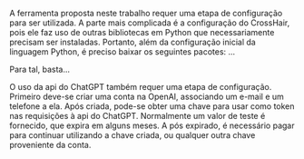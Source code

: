 A ferramenta proposta neste trabalho requer uma etapa de configuração para ser utilizada. A parte mais complicada é a configuração do CrossHair, pois ele faz uso de outras bibliotecas em Python 
que necessariamente precisam ser instaladas. Portanto, além da configuração inicial da linguagem Python, é preciso baixar os seguintes pacotes: ...

Para tal, basta...

O uso da api do ChatGPT também requer uma etapa de configuração. Primeiro deve-se criar uma conta na OpenAI, associando um e-mail e um telefone a ela. 
Após criada, pode-se obter uma chave para usar como token nas requisições à api do ChatGPT. Normalmente um valor de teste é fornecido, que expira em alguns meses. A
pós expirado, é necessário pagar para continuar utilizando a chave criada, ou qualquer outra chave proveniente da conta. 

